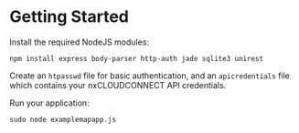 Getting Started
===============

Install the required NodeJS modules:

```npm install express body-parser http-auth jade sqlite3 unirest```

Create an `htpasswd` file for basic authentication, and an `apicredentials`
file which contains your nxCLOUDCONNECT API credentials.

Run your application:

```sudo node examplemapapp.js```
